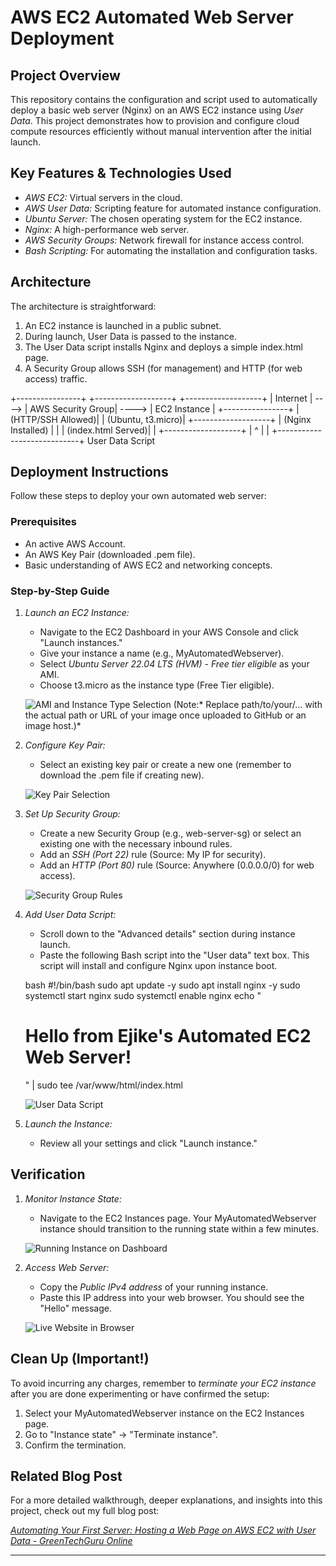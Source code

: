 # AWS EC2 Automated Web Server Deployment

## Project Overview

This repository contains the configuration and script used to automatically deploy a basic web server (Nginx) on an AWS EC2 instance using *User Data*. This project demonstrates how to provision and configure cloud compute resources efficiently without manual intervention after the initial launch.

## Key Features & Technologies Used

* *AWS EC2:* Virtual servers in the cloud.
* *AWS User Data:* Scripting feature for automated instance configuration.
* *Ubuntu Server:* The chosen operating system for the EC2 instance.
* *Nginx:* A high-performance web server.
* *AWS Security Groups:* Network firewall for instance access control.
* *Bash Scripting:* For automating the installation and configuration tasks.

## Architecture

The architecture is straightforward:

1.  An EC2 instance is launched in a public subnet.
2.  During launch, User Data is passed to the instance.
3.  The User Data script installs Nginx and deploys a simple index.html page.
4.  A Security Group allows SSH (for management) and HTTP (for web access) traffic.


+----------------+       +-------------------+       +-------------------+
|     Internet   | ----> | AWS Security Group| ----> |   EC2 Instance    |
+----------------+       | (HTTP/SSH Allowed)|       | (Ubuntu, t3.micro)|
+-------------------+       | (Nginx Installed) |
|                   | (index.html Served)|
|                   +-------------------+
|                            ^
|                            |
+----------------------------+
User Data Script

## Deployment Instructions

Follow these steps to deploy your own automated web server:

### Prerequisites

* An active AWS Account.
* An AWS Key Pair (downloaded .pem file).
* Basic understanding of AWS EC2 and networking concepts.

### Step-by-Step Guide

1.  *Launch an EC2 Instance:*
    * Navigate to the EC2 Dashboard in your AWS Console and click "Launch instances."
    * Give your instance a name (e.g., MyAutomatedWebserver).
    * Select *Ubuntu Server 22.04 LTS (HVM) - Free tier eligible* as your AMI.
    * Choose t3.micro as the instance type (Free Tier eligible).

    ![AMI and Instance Type Selection](path/to/your/ami_instance_type_screenshot.png)
    (Note:* Replace path/to/your/... with the actual path or URL of your image once uploaded to GitHub or an image host.)*

2.  *Configure Key Pair:*
    * Select an existing key pair or create a new one (remember to download the .pem file if creating new).

    ![Key Pair Selection](path/to/your/key_pair_screenshot.png)

3.  *Set Up Security Group:*
    * Create a new Security Group (e.g., web-server-sg) or select an existing one with the necessary inbound rules.
    * Add an *SSH (Port 22)* rule (Source: My IP for security).
    * Add an *HTTP (Port 80)* rule (Source: Anywhere (0.0.0.0/0) for web access).

    ![Security Group Rules](path/to/your/security_group_screenshot.png)

4.  *Add User Data Script:*
    * Scroll down to the "Advanced details" section during instance launch.
    * Paste the following Bash script into the "User data" text box. This script will install and configure Nginx upon instance boot.

    bash
    #!/bin/bash
    sudo apt update -y
    sudo apt install nginx -y
    sudo systemctl start nginx
    sudo systemctl enable nginx
    echo "<h1>Hello from Ejike's Automated EC2 Web Server!</h1>" | sudo tee /var/www/html/index.html
    

    ![User Data Script](path/to/your/user_data_screenshot.png)

5.  *Launch the Instance:*
    * Review all your settings and click "Launch instance."

## Verification

1.  *Monitor Instance State:*
    * Navigate to the EC2 Instances page. Your MyAutomatedWebserver instance should transition to the running state within a few minutes.

    ![Running Instance on Dashboard](path/to/your/running_instance_dashboard_screenshot.png)

2.  *Access Web Server:*
    * Copy the *Public IPv4 address* of your running instance.
    * Paste this IP address into your web browser. You should see the "Hello" message.

    ![Live Website in Browser](path/to/your/live_website_screenshot.png)

## Clean Up (Important!)

To avoid incurring any charges, remember to *terminate your EC2 instance* after you are done experimenting or have confirmed the setup:

1.  Select your MyAutomatedWebserver instance on the EC2 Instances page.
2.  Go to "Instance state" -> "Terminate instance".
3.  Confirm the termination.

## Related Blog Post

For a more detailed walkthrough, deeper explanations, and insights into this project, check out my full blog post:

[*Automating Your First Server: Hosting a Web Page on AWS EC2 with User Data - GreenTechGuru Online*](https://greentechguruonline.wordpress.com/your-ec2-blog-post-url-here/)

---
